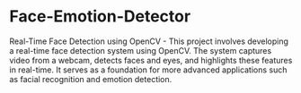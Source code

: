# Face-Emotion-Detector
Real-Time Face Detection using OpenCV - This project involves developing a real-time face detection system using OpenCV. The system captures video from a webcam, detects faces and eyes, and highlights these features in real-time. It serves as a foundation for more advanced applications such as facial recognition and emotion detection.
